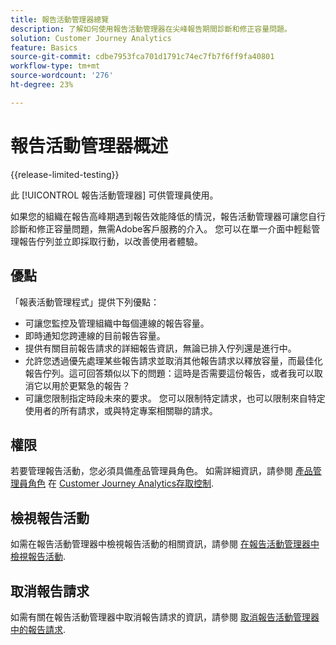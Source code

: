 ```yaml
---
title: 報告活動管理器總覽
description: 了解如何使用報告活動管理器在尖峰報告期間診斷和修正容量問題。
solution: Customer Journey Analytics
feature: Basics
source-git-commit: cdbe7953fca701d1791c74ec7fb7f6ff9fa40801
workflow-type: tm+mt
source-wordcount: '276'
ht-degree: 23%

---
```


# 報告活動管理器概述

{{release-limited-testing}}

此 [!UICONTROL 報告活動管理器] 可供管理員使用。

如果您的組織在報告高峰期遇到報告效能降低的情況，報告活動管理器可讓您自行診斷和修正容量問題，無需Adobe客戶服務的介入。 您可以在單一介面中輕鬆管理報告佇列並立即採取行動，以改善使用者體驗。

## 優點

「報表活動管理程式」提供下列優點：

* 可讓您監控及管理組織中每個連線的報告容量。
* 即時通知您跨連線的目前報告容量。
* 提供有關目前報告請求的詳細報告資訊，無論已排入佇列還是進行中。
* 允許您透過優先處理某些報告請求並取消其他報告請求以釋放容量，而最佳化報告佇列。這可回答類似以下的問題：這時是否需要這份報告，或者我可以取消它以用於更緊急的報告？
* 可讓您限制指定時段未來的要求。 您可以限制特定請求，也可以限制來自特定使用者的所有請求，或與特定專案相關聯的請求。

## 權限

<!-- update for CJA -->

若要管理報告活動，您必須具備產品管理員角色。 如需詳細資訊，請參閱 [產品管理員角色](/help/admin/cja-access-control.md#product-admin-role) 在 [Customer Journey Analytics存取控制](/help/admin/cja-access-control.md).

## 檢視報告活動

如需在報告活動管理器中檢視報告活動的相關資訊，請參閱 [在報告活動管理器中檢視報告活動](/help/reporting-activity-manager/reporting-activity.md).

## 取消報告請求

如需有關在報告活動管理器中取消報告請求的資訊，請參閱 [取消報告活動管理器中的報告請求](/help/reporting-activity-manager/reporting-activity-cancel-requests.md).
